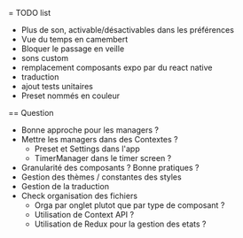 = TODO list

* Plus de son, activable/désactivables dans les préférences
* Vue du temps en camembert
* Bloquer le passage en veille
* sons custom
* remplacement composants expo par du react native
* traduction
* ajout tests unitaires
* Preset nommés en couleur


== Question

* Bonne approche pour les managers ?
* Mettre les managers dans des Contextes ?
  * Preset et Settings dans l'app
  * TimerManager dans le timer screen ?
* Granularité des composants ? Bonne pratiques ?
* Gestion des thèmes / constantes des styles
* Gestion de la traduction
* Check organisation des fichiers
  * Orga par onglet plutot que par type de composant ?
  * Utilisation de Context API ?
  * Utilisation de Redux pour la gestion des etats ?